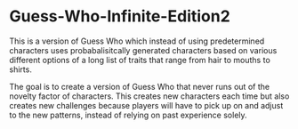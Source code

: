 # Guess-Who-Infinite-Edition2

This is a version of Guess Who which instead of using predetermined characters uses probabalisitcally generated characters 
based on various different options of a long list of traits that range from hair to mouths to shirts.

The goal is to create a version of Guess Who that never runs out of the novelty factor of characters. 
This creates new characters each time but also creates new challenges because players will have to pick up on and adjust to the new patterns,
instead of relying on past experience solely.

